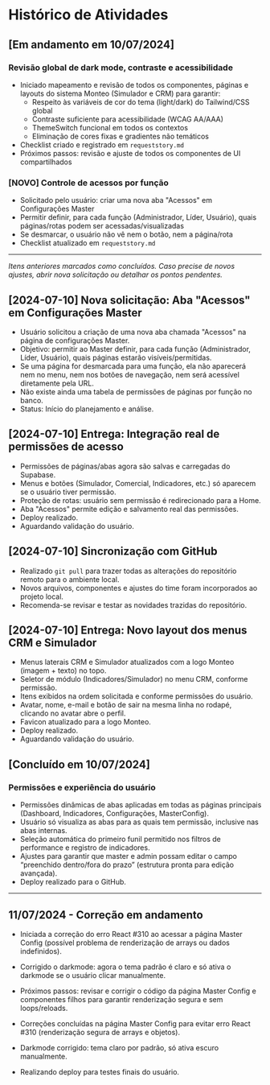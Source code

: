 # Histórico de Atividades

## [Em andamento em 10/07/2024]

### Revisão global de dark mode, contraste e acessibilidade
- Iniciado mapeamento e revisão de todos os componentes, páginas e layouts do sistema Monteo (Simulador e CRM) para garantir:
  - Respeito às variáveis de cor do tema (light/dark) do Tailwind/CSS global
  - Contraste suficiente para acessibilidade (WCAG AA/AAA)
  - ThemeSwitch funcional em todos os contextos
  - Eliminação de cores fixas e gradientes não temáticos
- Checklist criado e registrado em `requeststory.md`
- Próximos passos: revisão e ajuste de todos os componentes de UI compartilhados

### [NOVO] Controle de acessos por função
- Solicitado pelo usuário: criar uma nova aba "Acessos" em Configurações Master
- Permitir definir, para cada função (Administrador, Líder, Usuário), quais páginas/rotas podem ser acessadas/visualizadas
- Se desmarcar, o usuário não vê nem o botão, nem a página/rota
- Checklist atualizado em `requeststory.md`

---

*Itens anteriores marcados como concluídos. Caso precise de novos ajustes, abrir nova solicitação ou detalhar os pontos pendentes.* 

## [2024-07-10] Nova solicitação: Aba "Acessos" em Configurações Master

- Usuário solicitou a criação de uma nova aba chamada "Acessos" na página de configurações Master.
- Objetivo: permitir ao Master definir, para cada função (Administrador, Líder, Usuário), quais páginas estarão visíveis/permitidas.
- Se uma página for desmarcada para uma função, ela não aparecerá nem no menu, nem nos botões de navegação, nem será acessível diretamente pela URL.
- Não existe ainda uma tabela de permissões de páginas por função no banco.
- Status: Início do planejamento e análise. 

## [2024-07-10] Entrega: Integração real de permissões de acesso

- Permissões de páginas/abas agora são salvas e carregadas do Supabase.
- Menus e botões (Simulador, Comercial, Indicadores, etc.) só aparecem se o usuário tiver permissão.
- Proteção de rotas: usuário sem permissão é redirecionado para a Home.
- Aba "Acessos" permite edição e salvamento real das permissões.
- Deploy realizado.
- Aguardando validação do usuário. 

## [2024-07-10] Sincronização com GitHub

- Realizado `git pull` para trazer todas as alterações do repositório remoto para o ambiente local.
- Novos arquivos, componentes e ajustes do time foram incorporados ao projeto local.
- Recomenda-se revisar e testar as novidades trazidas do repositório. 

## [2024-07-10] Entrega: Novo layout dos menus CRM e Simulador

- Menus laterais CRM e Simulador atualizados com a logo Monteo (imagem + texto) no topo.
- Seletor de módulo (Indicadores/Simulador) no menu CRM, conforme permissão.
- Itens exibidos na ordem solicitada e conforme permissões do usuário.
- Avatar, nome, e-mail e botão de sair na mesma linha no rodapé, clicando no avatar abre o perfil.
- Favicon atualizado para a logo Monteo.
- Deploy realizado.
- Aguardando validação do usuário. 

## [Concluído em 10/07/2024]

### Permissões e experiência do usuário
- Permissões dinâmicas de abas aplicadas em todas as páginas principais (Dashboard, Indicadores, Configurações, MasterConfig).
- Usuário só visualiza as abas para as quais tem permissão, inclusive nas abas internas.
- Seleção automática do primeiro funil permitido nos filtros de performance e registro de indicadores.
- Ajustes para garantir que master e admin possam editar o campo “preenchido dentro/fora do prazo” (estrutura pronta para edição avançada).
- Deploy realizado para o GitHub.

--- 

## 11/07/2024 - Correção em andamento

- Iniciada a correção do erro React #310 ao acessar a página Master Config (possível problema de renderização de arrays ou dados indefinidos).
- Corrigido o darkmode: agora o tema padrão é claro e só ativa o darkmode se o usuário clicar manualmente.
- Próximos passos: revisar e corrigir o código da página Master Config e componentes filhos para garantir renderização segura e sem loops/reloads. 

- Correções concluídas na página Master Config para evitar erro React #310 (renderização segura de arrays e objetos).
- Darkmode corrigido: tema claro por padrão, só ativa escuro manualmente.
- Realizando deploy para testes finais do usuário. 